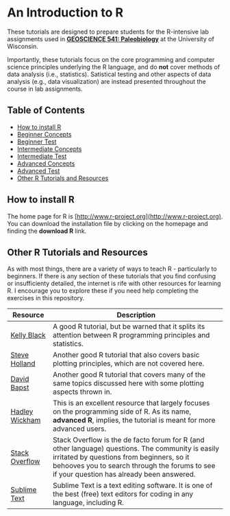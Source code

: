 # An Introduction to R

These tutorials are designed to prepare students for the R-intensive lab assignments used in [**GEOSCIENCE 541: Paleobiology**]() at the University of Wisconsin.

Importantly, these tutorials focus on the core programming and computer science principles underlying the R language, and do **not** cover methods of data analysis (i.e., statistics). Satistical testing and other aspects of data analysis (e.g., data visualization) are instead presented throughout the course in lab assignments.  

## Table of Contents

+ [How to install R](#how-to-install-r)
+ [Beginner Concepts](https://github.com/aazaff/startLearn.R/blob/master/beginnerConcepts.md)
+ [Beginner Test](https://github.com/aazaff/startLearn.R/blob/master/beginnerTest.md)
+ [Intermediate Concepts](https://github.com/aazaff/startLearn.R/blob/master/intermediateConcepts.md)
+ [Intermediate Test](https://github.com/aazaff/startLearn.R/blob/master/intermediateTest.md)
+ [Advanced Concepts](https://github.com/aazaff/startLearn.R/blob/master/advancedConcepts.md)
+ [Advanced Test](https://github.com/aazaff/startLearn.R/blob/master/advancedTest.md)
+ [Other R Tutorials and Resources](#other-r-tutorials)

## How to install R

The home page for R is [http://www.r-project.org](http://www.r-project.org). You can download the installation file by clicking on the homepage and finding the **download R** link. 

## Other R Tutorials and Resources

As with most things, there are a variety of ways to teach R - particularly to beginners. If there is any section of these tutorials  that you find confusing or insufficienty detailed, the internet is rife with other resources for learning R. I encourage you to explore these if you need help completing the exercises in this repository.

Resource | Description
--------- | ----------
[Kelly Black](http://www.cyclismo.org/tutorial/R/) | A good R tutorial, but be warned that it splits its attention between R programming principles and statistics.
[Steve Holland](http://strata.uga.edu/software/pdf/Rtutorial.pdf) | Another good R tutorial that also covers basic plotting principles, which are not covered here.
[David Bapst](https://drive.google.com/folderview?id=0B_xvEcEvKno_Rm5vSzVOOGc1b0U&usp=sharing) | Another good R tutorial that covers many of the same topics discussed here with some plotting aspects thrown in.
[Hadley Wickham](http://adv-r.had.co.nz/) | This is an excellent resource that largely focuses on the programming side of R. As its name, **advanced R**, implies, the tutorial is meant for more advanced users.
[Stack Overflow](http://stackoverflow.com/) | Stack Overflow is the de facto forum for R (and other language) questions. The community is easily irritated by questions from beginners, so it behooves you to search through the forums to see if your question has already been answered.
[Sublime Text](http://www.sublimetext.com/2) | Sublime Text is a text editing software. It is one of the best (free) text editors for coding in any language, including R.
